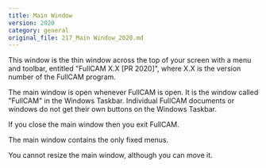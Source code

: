 ```yaml
---
title: Main Window
version: 2020
category: general
original_file: 217_Main Window_2020.md
---
```


This window is the thin window across the top of your screen with a menu
and toolbar, entitled "FullCAM X.X [PR 2020]", where X.X is the
version number of the FullCAM program.

The main window is open whenever FullCAM is open. It is the window
called "FullCAM" in the Windows Taskbar. Individual FullCAM documents or
windows do not get their own buttons on the Windows Taskbar.

If you close the main window then you exit FullCAM.

The main window contains the only fixed menus.

You cannot resize the main window, although you can move it.
